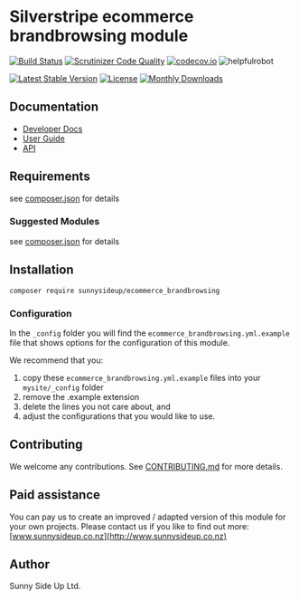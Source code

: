 # Silverstripe ecommerce brandbrowsing module
[![Build Status](https://travis-ci.org/sunnysideup/silverstripe-ecommerce_brandbrowsing.svg?branch=master)](https://travis-ci.org/sunnysideup/silverstripe-ecommerce_brandbrowsing)
[![Scrutinizer Code Quality](https://scrutinizer-ci.com/g/sunnysideup/silverstripe-ecommerce_brandbrowsing/badges/quality-score.png?b=master)](https://scrutinizer-ci.com/g/sunnysideup/silverstripe-ecommerce_brandbrowsing/?branch=master)
[![codecov.io](https://codecov.io/github/sunnysideup/silverstripe-ecommerce_brandbrowsing/coverage.svg?branch=master)](https://codecov.io/github/sunnysideup/silverstripe-ecommerce_brandbrowsing?branch=master)
![helpfulrobot](https://helpfulrobot.io/sunnysideup/ecommerce_brandbrowsing/badge)

[![Latest Stable Version](https://poser.pugx.org/sunnysideup/ecommerce_brandbrowsing/version)](https://packagist.org/packages/sunnysideup/ecommerce_brandbrowsing)
[![License](https://poser.pugx.org/sunnysideup/ecommerce_brandbrowsing/license)](https://packagist.org/packages/sunnysideup/ecommerce_brandbrowsing)
[![Monthly Downloads](https://poser.pugx.org/sunnysideup/ecommerce_brandbrowsing/d/monthly)](https://packagist.org/packages/sunnysideup/ecommerce_brandbrowsing)


## Documentation



 * [Developer Docs](docs/en/INDEX.md)
 * [User Guide](docs/en/userguide.md)
 * [API](http://ssmods.com/apis/ecommerce_brandbrowsing/docs/en/api/)

## Requirements



see [composer.json](composer.json) for details

### Suggested Modules



see [composer.json](composer.json) for details


## Installation


```
composer require sunnysideup/ecommerce_brandbrowsing
```

### Configuration



In the `_config` folder you will find the `ecommerce_brandbrowsing.yml.example`
file that shows options for the configuration of this module.

We recommend that you:

  1. copy these `ecommerce_brandbrowsing.yml.example` files into your
`mysite/_config` folder
  2. remove the .example extension
  3. delete the lines you not care about, and
  4. adjust the configurations that you would like to use.


## Contributing



We welcome any contributions. See [CONTRIBUTING.md](CONTRIBUTING.md) for more details.

## Paid assistance



You can pay us to create an improved / adapted version of this module for your own projects.  Please contact us if you like to find out more: [www.sunnysideup.co.nz](http://www.sunnysideup.co.nz)

## Author



Sunny Side Up Ltd.
